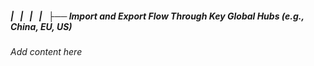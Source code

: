##### |   |   |   |   ├── Import and Export Flow Through Key Global Hubs (e.g., China, EU, US)

*Add content here*